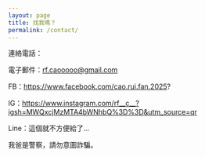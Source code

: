 ```yaml
---
layout: page
title: 找我嗎？
permalink: /contact/
---
```


連絡電話：

電子郵件：rf.caooooo@gmail.com

FB：https://www.facebook.com/cao.rui.fan.2025?

IG：https://www.instagram.com/rf__c__?igsh=MWQxcjMzMTA4bWNhbQ%3D%3D&utm_source=qr

Line：這個就不方便給了...

我爸是警察，請勿意圖詐騙。
